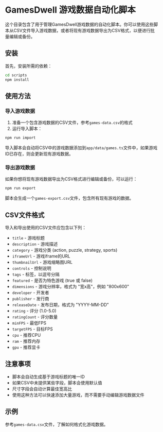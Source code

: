 # GamesDwell 游戏数据自动化脚本

这个目录包含了用于管理GamesDwell游戏数据的自动化脚本。你可以使用这些脚本从CSV文件导入游戏数据，或者将现有游戏数据导出为CSV格式，以便进行批量编辑或备份。

## 安装

首先，安装所需的依赖：

```bash
cd scripts
npm install
```

## 使用方法

### 导入游戏数据

1. 准备一个包含游戏数据的CSV文件，参考`games-data.csv`的格式
2. 运行导入脚本：

```bash
npm run import
```

导入脚本会自动将CSV中的游戏数据添加到`app/data/games.ts`文件中，如果游戏ID已存在，则会更新现有游戏数据。

### 导出游戏数据

如果你想将现有游戏数据导出为CSV格式进行编辑或备份，可以运行：

```bash
npm run export
```

脚本会生成一个`games-export.csv`文件，包含所有现有游戏的数据。

## CSV文件格式

导入和导出使用的CSV文件应包含以下列：

- `title` - 游戏标题
- `description` - 游戏描述
- `category` - 游戏分类 (action, puzzle, strategy, sports)
- `iframeUrl` - 游戏iframe的URL
- `thumbnailUrl` - 游戏缩略图URL
- `controls` - 控制说明
- `tags` - 标签，以逗号分隔
- `featured` - 是否为特色游戏 (true 或 false)
- `dimensions` - 游戏分辨率，格式为 "宽x高"，例如 "800x600"
- `developer` - 开发者
- `publisher` - 发行商
- `releaseDate` - 发布日期，格式为 "YYYY-MM-DD"
- `rating` - 评分 (1.0-5.0)
- `ratingCount` - 评分数量
- `minFPS` - 最低FPS
- `targetFPS` - 目标FPS
- `cpu` - 推荐CPU
- `ram` - 推荐内存
- `gpu` - 推荐显卡

## 注意事项

- 脚本会自动生成基于游戏标题的唯一ID
- 如果CSV中未提供某些字段，脚本会使用默认值
- 尺寸字段会自动计算最佳宽高比
- 使用这种方法可以快速添加大量游戏，而不需要手动编辑游戏数据文件

## 示例

参考`games-data.csv`文件，了解如何格式化游戏数据。 